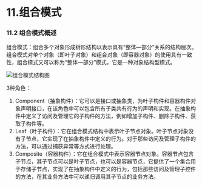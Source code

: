 # 11.组合模式

### 11.2 组合模式概述

组合模式：组合多个对象形成树形结构以表示具有“整体—部分”关系的结构层次。组合模式对单个对象（即叶子对象）和组合对象（即容器对象）的使用具有一致性，组合模式又可以称为“整体—部分”模式，它是一种对象结构型模式。

![组合模式结构图](E:\Github仓库\Notes\DesignPatterns\设计模式的艺术\assets\组合模式结构图.PNG)

3种角色：

1. Component（抽象构件）：它可以是接口或抽象类，为叶子构件和容器构件对象声明接口，在该角色中可以包含所有子类共有行为的声明和实现。在抽象构件中定义了访问及管理它的子构件的方法，例如增加子构件、删除子构件、获取子构件等。
2. Leaf（叶子构件）：它在组合模式结构中表示叶子节点对象。叶子节点对象没有子节点，它实现了在抽象构件中定义的行为。对于那些访问及管理子构件的方法，可以通过捕获异常等方式进行处理。
3. Composite（容器构件）：它在组合模式中表示容器节点对象。容器节点包含子节点，其子节点可以是叶子节点，也可以是容器节点，它提供了一个集合用于存储子节点，实现了在抽象构件中定义的行为，包括那些访问及管理子控件的方法，在其业务方法中可以递归调用其子节点的业务方法。

```java

```













